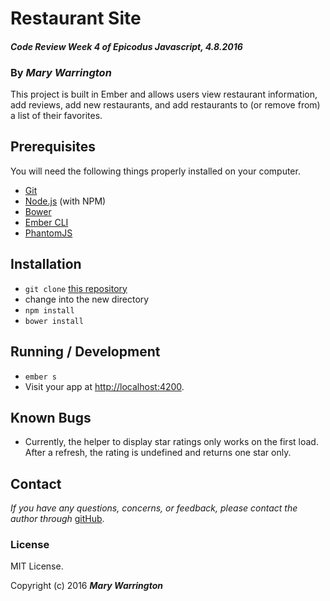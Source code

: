 # Restaurant Site
#### _Code Review Week 4 of Epicodus Javascript, 4.8.2016_

### By _**Mary Warrington**_

This project is built in Ember and allows users view restaurant information, add reviews, add new restaurants, and add restaurants to (or remove from) a list of their favorites.

## Prerequisites

You will need the following things properly installed on your computer.

* [Git](http://git-scm.com/)
* [Node.js](http://nodejs.org/) (with NPM)
* [Bower](http://bower.io/)
* [Ember CLI](http://www.ember-cli.com/)
* [PhantomJS](http://phantomjs.org/)

## Installation

* `git clone` [this repository](https://github.com/marywarrington/ember-restaurant-codereview.git)
* change into the new directory
* `npm install`
* `bower install`

## Running / Development

* `ember s`
* Visit your app at [http://localhost:4200](http://localhost:4200).

## Known Bugs

* Currently, the helper to display star ratings only works on the first load. After a refresh, the rating is undefined and returns one star only.

## Contact

_If you have any questions, concerns, or feedback, please contact the author through_ [gitHub](https://github.com/marywarrington/).

### License

MIT License.

Copyright (c) 2016 **_Mary Warrington_**
